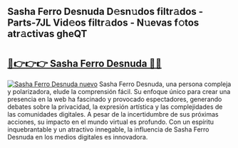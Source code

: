 ## Sasha Ferro Desnuda D𝚎sn𝚞dos filtr𝚊dos - Parts-7JL Vid𝚎os filtr𝚊dos - N𝚞evas f𝚘tos atr𝚊ctivas gheQT

# <h2><a href="http://mbcxji.tromn.icu/?c=Sasha+Ferro+Desnuda">🔗👉👉👉 Sasha Ferro Desnuda 🔗🔗</a></h2>

[![Sasha Ferro Desnuda nuevo](https://i.imgur.com/pEAQMta.gif)](http://mbcxji.tromn.icu/?c=Sasha+Ferro+Desnuda)
Sasha Ferro Desnuda, una persona compleja y polarizadora, elude la comprensión fácil. Su enfoque único para crear una presencia en la web ha fascinado y provocado espectadores, generando debates sobre la privacidad, la expresión artística y las complejidades de las comunidades digitales. A pesar de la incertidumbre de sus próximas acciones, su impacto en el mundo virtual es profundo. Con un espíritu inquebrantable y un atractivo innegable, la influencia de Sasha Ferro Desnuda en los medios digitales es innovadora.
